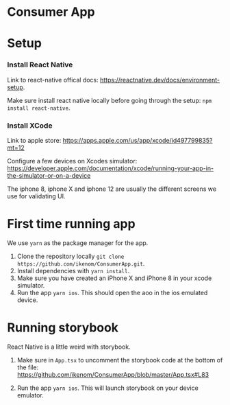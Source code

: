 # Consumer App

# Setup

### Install React Native
 Link to react-native offical docs: https://reactnative.dev/docs/environment-setup.

Make sure install react native locally before going through the setup: `npm install react-native`.

### Install XCode
Link to apple store: https://apps.apple.com/us/app/xcode/id497799835?mt=12

Configure a few devices on Xcodes simulator: https://developer.apple.com/documentation/xcode/running-your-app-in-the-simulator-or-on-a-device

The iphone 8, iphone X and iphone 12 are usually the different screens we use for validating UI.


# First time running app
We use `yarn` as the package manager for the app.

1. Clone the repository locally `git clone https://github.com/ikenom/ConsumerApp.git`.
2. Install dependencies with `yarn install`.
3. Make sure you have created an iPhone X and iPhone 8 in your xcode simulator.
4. Run the app `yarn ios`. This should open the aoo in the ios emulated device.



# Running storybook

React Native is a little weird with storybook.

1. Make sure in `App.tsx` to uncomment the storybook code at the bottom of the file: https://github.com/ikenom/ConsumerApp/blob/master/App.tsx#L83 

2. Run the app `yarn ios`. This will launch storybook on your device emulator.

